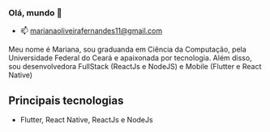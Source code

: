 ### Olá, mundo 👋
- 📫 marianaoliveirafernandes11@gmail.com

Meu nome é Mariana, sou graduanda em Ciência da Computação, pela Universidade Federal do Ceará e apaixonada por tecnologia. Além disso, sou desenvolvedora FullStack (ReactJs e NodeJS) e Mobile (Flutter e React Native) 

## Principais tecnologias 
- Flutter, React Native, ReactJs e NodeJs

